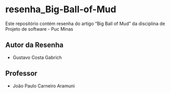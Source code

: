 # resenha_Big-Ball-of-Mud

 Este repositório contém resenha do artigo “Big Ball of Mud” da disciplina de Projeto de software - Puc Minas

 ## Autor da Resenha
  
- Gustavo Costa Gabrich

## Professor

- João Paulo Carneiro Aramuni
